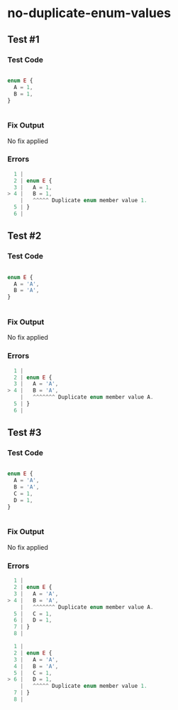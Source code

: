 # no-duplicate-enum-values

## Test #1

### Test Code

<!-- prettier-ignore -->
```ts

enum E {
  A = 1,
  B = 1,
}
      
```

### Fix Output

No fix applied

### Errors

<!-- prettier-ignore -->
```ts
  1 |
  2 | enum E {
  3 |   A = 1,
> 4 |   B = 1,
    |   ^^^^^ Duplicate enum member value 1.
  5 | }
  6 |       
```

## Test #2

### Test Code

<!-- prettier-ignore -->
```ts

enum E {
  A = 'A',
  B = 'A',
}
      
```

### Fix Output

No fix applied

### Errors

<!-- prettier-ignore -->
```ts
  1 |
  2 | enum E {
  3 |   A = 'A',
> 4 |   B = 'A',
    |   ^^^^^^^ Duplicate enum member value A.
  5 | }
  6 |       
```

## Test #3

### Test Code

<!-- prettier-ignore -->
```ts

enum E {
  A = 'A',
  B = 'A',
  C = 1,
  D = 1,
}
      
```

### Fix Output

No fix applied

### Errors

<!-- prettier-ignore -->
```ts
  1 |
  2 | enum E {
  3 |   A = 'A',
> 4 |   B = 'A',
    |   ^^^^^^^ Duplicate enum member value A.
  5 |   C = 1,
  6 |   D = 1,
  7 | }
  8 |       
```

<!-- prettier-ignore -->
```ts
  1 |
  2 | enum E {
  3 |   A = 'A',
  4 |   B = 'A',
  5 |   C = 1,
> 6 |   D = 1,
    |   ^^^^^ Duplicate enum member value 1.
  7 | }
  8 |       
```
